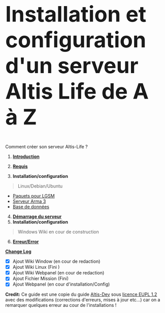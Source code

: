 <h1 style="font-size: 4.8em">Installation et configuration d'un serveur Altis Life de A à Z</h1>
<p>Comment créer son serveur Altis-Life ?</p>

1. **[Introduction](https://github.com/KazeroG/Arma-3/wiki)**
2. **[Requis](https://github.com/KazeroG/Arma-3/wiki/Requis)**

3. **Installation/configuration**
> Linux/Debian/Ubuntu
* [Paquets pour LGSM](https://github.com/KazeroG/Arma-3/wiki/Installation-des-paquets-pour-LGSM)
* [Serveur Arma 3](https://github.com/KazeroG/Arma-3/wiki/Installation-du-Serveur-Arma-3)
* [Base de données](https://github.com/KazeroG/Arma-3/wiki/Installation-et-configuration-de-la-base-de-donn%C3%A9es)
4. **[Démarrage du serveur](https://github.com/KazeroG/Arma-3/wiki/D%C3%A9marrage-du-serveur)**
5. **Installation/configuration**
> Windows
> Wiki en cour de construction

6. **[Erreur/Error](https://github.com/KazeroG/Arma-3/wiki/Erreur---Error)**

**[Change Log](https://github.com/KazeroG/Arma-3/wiki/Change-Log-Wiki)**
- [x] Ajout Wiki Window (en cour de redaction)
- [x] Ajout Wiki Linux (Fini )
- [x] Ajout Wiki Webpanel (en cour de redaction)
- [x] Ajout Fichier Mission (Fini)
- [x] Ajout Webpanel (en cour d'installation/Config)

**Credit:** Ce guide est une copie du guide [Altis-Dev](https://wiki.altisdev.com/books/installation-et-configuration-dun-serveur-altis-life-de-a-%C3%A0-z) sous [licence EUPL 1.2](https://github.com/KazeroG/Arma-3/blob/master/Licence%20EUPL%201.2) avec des modifications  (corrections d'erreurs, mises à jour etc...) car on a remarquer quelques erreur au cour de l'installations ! 
